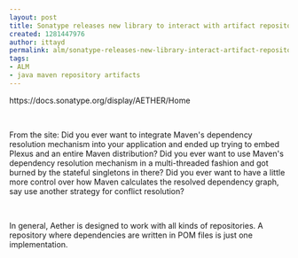 ```yaml
---
layout: post
title: Sonatype releases new library to interact with artifact repositories
created: 1281447976
author: ittayd
permalink: alm/sonatype-releases-new-library-interact-artifact-repositories
tags:
- ALM
- java maven repository artifacts
---
```

<p>https://docs.sonatype.org/display/AETHER/Home</p>
<p>&nbsp;</p>
<p>From the site:&nbsp;Did you ever want to integrate Maven's dependency resolution mechanism  into your application and ended up trying to embed Plexus and an entire  Maven distribution? Did you ever want to use Maven's dependency  resolution mechanism in a multi-threaded fashion and got burned by the  stateful singletons in there? Did you ever want to have a little more  control over how Maven calculates the resolved dependency graph, say use  another strategy for conflict resolution?</p>
<p>&nbsp;</p>
<p>In general, Aether is designed to work with all kinds of repositories. A repository where dependencies are written in POM&nbsp;files is just one implementation. </p>
